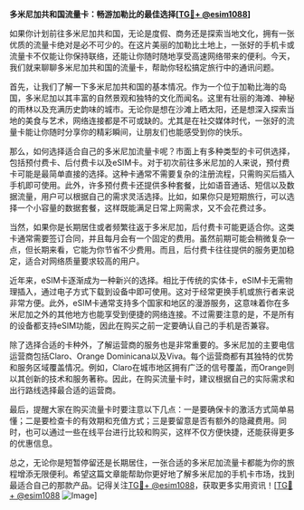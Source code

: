 **多米尼加共和国流量卡：畅游加勒比的最佳选择[[TG💪+ @esim1088](https://t.me/s/esim1088)]**

如果你计划前往多米尼加共和国，无论是度假、商务还是探索当地文化，拥有一张优质的流量卡绝对是必不可少的。在这片美丽的加勒比土地上，一张好的手机卡或流量卡不仅能让你保持联络，还能让你随时随地享受高速网络带来的便利。今天，我们就来聊聊多米尼加共和国的流量卡，帮助你轻松搞定旅行中的通讯问题。

首先，让我们了解一下多米尼加共和国的基本情况。作为一个位于加勒比海的岛国，多米尼加以其丰富的自然景观和独特的文化而闻名。这里有壮丽的海滩、神秘的雨林以及充满历史韵味的城市。无论你是想在沙滩上晒太阳，还是想深入探索当地的美食与艺术，网络连接都是不可或缺的。尤其是在社交媒体时代，一张好的流量卡能让你随时分享你的精彩瞬间，让朋友们也能感受到你的快乐。

那么，如何选择适合自己的多米尼加流量卡呢？市面上有多种类型的卡可供选择，包括预付费卡、后付费卡以及eSIM卡。对于初次前往多米尼加的人来说，预付费卡可能是最简单直接的选择。这种卡通常不需要复杂的注册流程，只需购买后插入手机即可使用。此外，许多预付费卡还提供多种套餐，比如语音通话、短信以及数据流量，用户可以根据自己的需求灵活选择。比如，如果你只是短期旅行，可以选择一个小容量的数据套餐，这样既能满足日常上网需求，又不会花费过多。

当然，如果你是长期居住或者频繁往返于多米尼加，后付费卡可能更适合你。这类卡通常需要签订合同，并且每月会有一个固定的费用。虽然前期可能会稍微复杂一点，但长期来看，它能为你节省不少费用。而且，后付费卡往往提供的服务更加稳定，适合对网络质量要求较高的用户。

近年来，eSIM卡逐渐成为一种新兴的选择。相比于传统的实体卡，eSIM卡无需物理插入，通过电子方式下载到设备中即可使用。这对于经常更换手机或旅行者来说非常方便。此外，eSIM卡通常支持多个国家和地区的漫游服务，这意味着你在多米尼加之外的其他地方也能享受到便捷的网络连接。不过需要注意的是，不是所有的设备都支持eSIM功能，因此在购买之前一定要确认自己的手机是否兼容。

除了选择合适的卡种外，了解运营商的服务也是非常重要的。多米尼加的主要电信运营商包括Claro、Orange Dominicana以及Viva。每个运营商都有其独特的优势和服务区域覆盖情况。例如，Claro在城市地区拥有广泛的信号覆盖，而Orange则以其创新的技术和服务著称。因此，在购买流量卡时，建议根据自己的实际需求和出行路线选择最合适的运营商。

最后，提醒大家在购买流量卡时要注意以下几点：一是要确保卡的激活方式简单易懂；二是要检查卡的有效期和充值方式；三是要留意是否有额外的隐藏费用。同时，也可以通过一些在线平台进行比较和购买，这样不仅方便快捷，还能获得更多的优惠信息。

总之，无论你是短暂停留还是长期居住，一张合适的多米尼加流量卡都能为你的旅程增添无限便利。希望这篇文章能帮助你更好地了解多米尼加的手机卡市场，找到最适合自己的那款产品。记得关注[TG💪+ @esim1088](https://t.me/s/esim1088)，获取更多实用资讯！[[TG💪+ @esim1088](https://t.me/s/esim1088) ![Image](https://i.postimg.cc/4NQfJmqS/Snipaste-2025-05-13-00-14-12.png)]